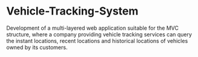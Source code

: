 # Vehicle-Tracking-System
Development of a multi-layered web application suitable for the MVC structure, where a company providing vehicle tracking services can query the instant locations, recent locations and historical locations of vehicles owned by its customers.
